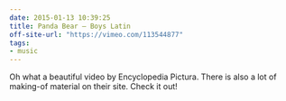 ```yaml
---
date: 2015-01-13 10:39:25
title: Panda Bear – Boys Latin
off-site-url: "https://vimeo.com/113544877"
tags:
- music
---
```

Oh what a beautiful video by Encyclopedia Pictura. There is also a lot of making-of material on their site. Check it out!
